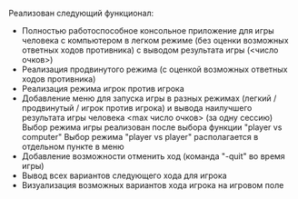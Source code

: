 Реализован следующий функционал:
 * Полностью работоспособное консольное приложение для игры человека с компьютером в легком режиме (без оценки возможных ответных ходов противника) с выводом результата игры (<число очков>)
 * Реализация продвинутого режима (с оценкой возможных ответных ходов противника)
 * Реализация режима игрок против игрока
 * Добавление меню для запуска игры в разных режимах (легкий / продвинутый / игрок против игрока) и вывода наилучшего результата игры человека <max число очков> (за одну сессию)
   Выбор режима игры реализован после выбора функции "player vs computer"
   Выбор режима "player vs player" располагается в отдельном пункте в меню
 * Добавление возможности отменить ход (команда "-quit" во время игры)
 * Вывод всех вариантов следующего хода для игрока
 * Визуализация возможных вариантов хода игрока на игровом поле
